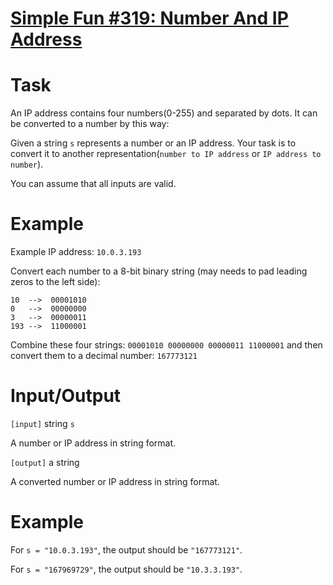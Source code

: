# [Simple Fun #319: Number And IP Address](https://www.codewars.com/kata/simple-fun-number-319-number-and-ip-address "https://www.codewars.com/kata/5936371109ca68fe6900000c")

# Task

An IP address contains four numbers(0-255) and separated by dots. It can be converted to a number by this way:


Given a string `s` represents a number or an IP address. Your task is to convert it to another representation(`number to IP address` or `IP address to number`).

You can assume that all inputs are valid.

# Example

Example IP address: `10.0.3.193`

Convert each number to a 8-bit binary string
(may needs to pad leading zeros to the left side):
```
10  -->  00001010
0   -->  00000000
3   -->  00000011
193 -->  11000001
```
Combine these four strings: `00001010 00000000 00000011 11000001` and then convert them to a decimal number:
`167773121`


# Input/Output


`[input]` string `s`

A number or IP address in string format.

`[output]` a string

A converted number or IP address in string format.

# Example

For `s = "10.0.3.193"`, the output should be `"167773121"`.

For `s = "167969729"`, the output should be `"10.3.3.193"`.
